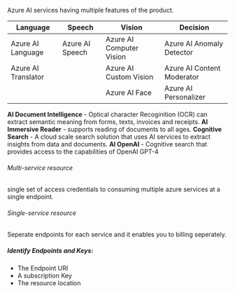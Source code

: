 Azure AI services having multiple features of the product.

| Language	| Speech |	Vision |	Decision |
| --- | --- | --- | --- |
| Azure AI Language |	Azure AI Speech |	Azure AI Computer Vision |	Azure AI Anomaly Detector |
| Azure AI Translator |  | Azure AI Custom Vision |	Azure AI Content Moderator |
| | | Azure AI Face | Azure AI Personalizer |

**AI Document Intelligence** - Optical character Recoginition (OCR) can extract semantic meaning from forms, texts, invoices and receipts.
**AI Immersive Reader** - supports reading of documents to all ages.
**Cognitive Search** - A cloud scale search solution that uses AI services to extract insights from data and documents.
**AI OpenAI** - Cognitive search that provides access to the capabilities of OpenAI GPT-4

###### Multi-service resource 
single set of access credentials to consuming multiple azure services at a single endpoint.

###### Single-service resource
Seperate endpoints for each service and it enables you to billing seperately.

##### Identify Endpoints and Keys:
* The Endpoint URI
* A subscription Key
* The resource location
  
